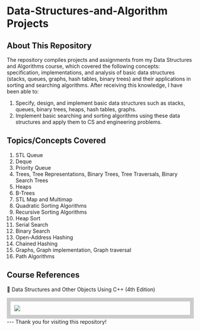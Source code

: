# Data-Structures-and-Algorithm Projects

## About This Repository 
The repository compiles projects and assignments from my Data Structures and Algorithms course, which covered the following concepts: specification, implementations, and analysis of basic data structures (stacks, queues, graphs, hash tables, binary trees) and their applications in sorting and searching algorithms. After receiving this knowledge, I have been able to: 
1. Specify, design, and implement basic data structures such as stacks, queues, binary trees, heaps, hash tables, graphs.
2. Implement basic searching and sorting algorithms using these data structures and apply them to CS and engineering problems.
   
## Topics/Concepts Covered 
1. STL Queue
2. Deque
3. Priority Queue
4. Trees, Tree Representations, Binary Trees, Tree Traversals, Binary Search Trees
5. Heaps
6. B-Trees
7. STL Map and Multimap 
8. Quadratic Sorting Algorithms
9. Recursive Sorting Algorithms
10. Heap Sort
11. Serial Search
12. Binary Search
13. Open-Address Hashing
14. Chained Hashing
15. Graphs, Graph implementation, Graph traversal
16. Path Algorithms

## Course References
📖 Data Structures and Other Objects Using C++ (4th Edition)
<div style="border: 10px solid #ccc; padding: 10px;">
  <img src="https://images.textbooks.com/TextbookInfo/Covers/0132129485.gif">
</div>
---
Thank you for visiting this repository!
